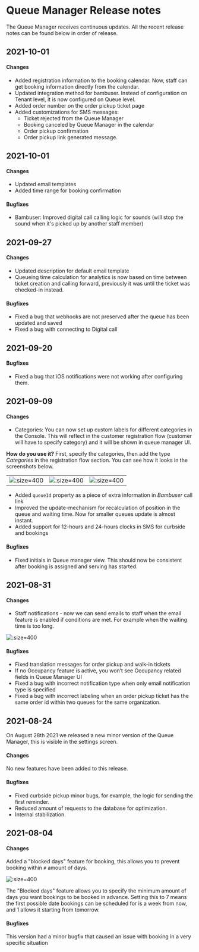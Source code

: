 # Queue Manager Release notes
The Queue Manager receives continuous updates. All the recent release notes can be found below in order of release. 

## 2021-10-01
#### Changes
- Added registration information to the booking calendar. Now, staff can get booking information directly from the calendar.
- Updated integration method for bambuser. Instead of configuration on Tenant level, it is now configured on Queue level.
- Added order number on the order pickup ticket page
- Added customizations for SMS messages: 
    - Ticket rejected from the Queue Manager
    - Booking canceled by Queue Manager in the calendar
    - Order pickup confirmation
    - Order pickup link generated message.

## 2021-10-01
#### Changes
- Updated email templates
- Added time range for booking confirmation

#### Bugfixes
- Bambuser: Improved digital call calling logic for sounds (will stop the sound when it's picked up by another staff member)

## 2021-09-27
#### Changes
- Updated description for default email template
- Queueing time calculation for analytics is now based on time between ticket creation and calling forward, previously it was until the ticket was checked-in instead.

#### Bugfixes
- Fixed a bug that webhooks are not preserved after the queue has been updated and saved
- Fixed a bug with connecting to Digital call

## 2021-09-20
#### Bugfixes
- Fixed a bug that iOS notifications were not working after configuring them.

## 2021-09-09
#### Changes
- Categories: You can now set up custom labels for different categories in the Console. This will reflect in the customer registration flow (customer will have to specify category) and it will be shown in queue manager UI.

**How do you use it?** First, specify the categories, then add the type *Categories* in the registration flow section. You can see how it looks in the screenshots below.

|                                                                                      |                                                                                                    |                                                                                 |
| ------------------------------------------------------------------------------------ | -------------------------------------------------------------------------------------------------- | ------------------------------------------------------------------------------- |
| ![](/assets/specify-custom-categories-console-septebmer-2-week-2021.png ":size=400") | ![](/assets/specify-custom-categories-console-registrattion-septebmer-2-week-2021.png ":size=400") | ![](/assets/specify-custom-categories-QM-septebmer-2-week-2021.png ":size=400") |

- Added `queueId` property as a piece of extra information in *Bambuser* call link
- Improved the update-mechanism for recalculation of position in the queue and waiting time. Now for smaller queues update is almost instant.
- Added support for 12-hours and 24-hours clocks in SMS for curbside and bookings

#### Bugfixes

- Fixed initials in Queue manager view. This should now be consistent after booking is assigned and serving has started.

## 2021-08-31
#### Changes
- Staff notifications - now we can send emails to staff when the email feature is enabled if conditions are met. For example when the waiting time is too long. 

![](/assets/staff-notifications-31-aug-2021.png ":size=400")

#### Bugfixes
- Fixed translation messages for order pickup and walk-in tickets
- If no Occupancy feature is active, you won’t see Occupancy related fields in Queue Manager UI
- Fixed a bug with incorrect notification type when only email notification type is specified
- Fixed a bug with incorrect labeling when an order pickup ticket has the same order id within two queues for the same organization.

## 2021-08-24
On August 28th 2021 we released a new minor version of the Queue Manager, this is visible in the settings screen.

#### Changes
No new features have been added to this release.

#### Bugfixes
- Fixed curbside pickup minor bugs, for example, the logic for sending the first reminder.
- Reduced amount of requests to the database for optimization.
- Internal stabilization.

## 2021-08-04
#### Changes
Added a "blocked days" feature for booking, this allows you to prevent booking within `#` amount of days. 

![](/assets/20210804-blocked-days.png ":size=400")

The "Blocked days" feature allows you to specify the minimum amount of days you want bookings to be booked in advance. Setting this to 7 means the first possible date bookings can be scheduled for is a week from now, and 1 allows it starting from tomorrow.

#### Bugfixes
This version had a minor bugfix that caused an issue with booking in a very specific situation